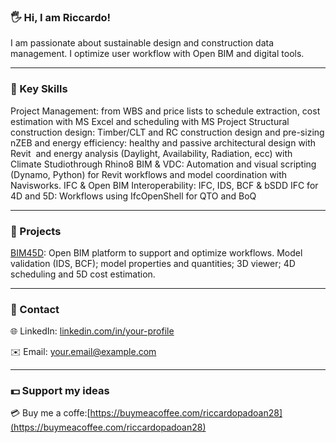 ### 🖐️ Hi, I am Riccardo!
I am passionate about  sustainable design and construction data management. I optimize user workflow with Open BIM and digital tools.

---

### 🔑 Key Skills 
Project Management: from WBS and price lists to schedule extraction, cost estimation with MS Excel and scheduling with MS Project
Structural construction design: Timber/CLT and RC construction design and pre-sizing
nZEB and energy efficiency: healthy and passive architectural design with Revit  and energy analysis (Daylight, Availability, Radiation, ecc) with Climate Studiothrough Rhino8
BIM & VDC: Automation and visual scripting (Dynamo, Python) for Revit workflows and model coordination with Navisworks.
IFC & Open BIM Interoperability:  IFC, IDS, BCF & bSDD
IFC for 4D and 5D: Workflows using IfcOpenShell for QTO and BoQ

---

### 📁 Projects
[BIM45D](https://github.com/riccardopadoan28/IFC_Thesis_BIM45D.git): Open BIM platform to support and optimize workflows. Model validation (IDS, BCF); model properties and quantities; 3D viewer; 4D scheduling and 5D cost estimation.

---

### 📄 Contact

🌐  LinkedIn: [linkedin.com/in/your-profile](www.linkedin.com/in/riccardopadoan00)

✉️  Email: [your.email@example.com](mailto:riccardo.padoan00@gmail.com)

---

### 💵 Support my ideas

💳  Buy me a coffe:[https://buymeacoffee.com/riccardopadoan28](https://buymeacoffee.com/riccardopadoan28)
